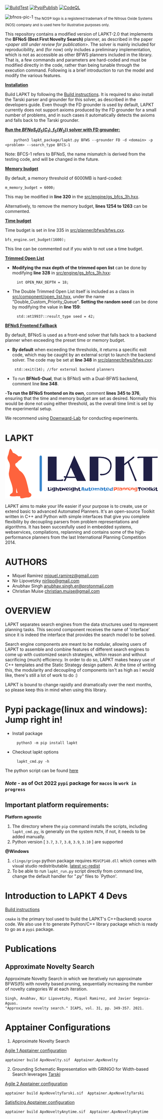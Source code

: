 [![BuildTest](https://github.com/LAPKT-dev/LAPKT-public/actions/workflows/build_test.yml/badge.svg)](https://github.com/LAPKT-dev/LAPKT-public/actions/workflows/build_test.yml)
[![PypiPublish](https://github.com/LAPKT-dev/LAPKT-public/actions/workflows/pypi_publish.yml/badge.svg)](https://github.com/LAPKT-dev/LAPKT-public/actions/workflows/pypi_publish.yml)
[![CodeQL](https://github.com/LAPKT-dev/LAPKT-public/actions/workflows/codeql-analysis.yml/badge.svg)](https://github.com/LAPKT-dev/LAPKT-public/actions/workflows/codeql-analysis.yml)


![bfnos-pic-1](https://github.com/grosa97/LAPKT-BFNoS/assets/43338224/db1c4e08-61ed-406d-8386-4b83f3715298)
<sub>The NOS&reg; logo is a registered trademark of the Nitrous Oxide Systems (NOS) company and is used here for illustrative purposes only.</sub>

This repository contains a modified version of LAPKT-2.0 that implements the **BFNoS (Best First Novelty Search)** planner, as described in the paper <_paper still under review for publication_>. The solver is mainly included for reproducibility, and (for now) only includes a preliminary implementation, which is not as accessible as other BFWS planners included in the library. That is, a few commands and parameters are hard-coded and must be modified directly in the code, rather than being tunable through the execution command. Following is a brief introduction to run the model and modify the various features.




<ins>**Installation**

Build LAPKT by following the [Build instructions](developersguide/build.md). It is required to also install the Tarski parser and grounder for this solver, as described in the developers guide. Even though the FD grounder is used by default, LAPKT currently does not support axioms produced by the FD grounder for a small number of problems, and in such cases it automatically detects the axioms and falls back to the Tarski grounder.

<ins>**Run the $BFNoS_t(f_5(C_1),f_5(W_2))$ solver with FD grounder:**

		python3 lapkt_package/lapkt.py BFWS --grounder FD -d <domain> -p <problem> --search_type BFCS-1

Note: BFCS-1 refers to BFNoS, the name mismatch is derived from the testing code, and will be changed in the future.

<ins>**Memory budget**

By default, a memory threshold of 6000MB is hard-coded:
		
  	m_memory_budget = 6000;
   
 This may be modified in **line 320** in the [src/engine/gs_bfcs_3h.hxx](src/engine/gs_bfcs_3h.hxx). 
 
 Alternatively, to remove the memory budget, **lines 1254 to 1263** can be commented.

<ins>**Time budget**</ins>

 Time budget is set in line 335 in [src/planner/bfws/bfws.cxx](src/planner/bfws/bfws.cxx).

 	bfs_engine.set_budget(1600);

This line can be commented out if you wish to not use a time budget.

<ins>**Trimmed Open List**</ins>

- **Modifying the max depth of the trimmed open list** can be done by modifying **line 328** in [src/engine/gs_bfcs_3h.hxx](src/engine/gs_bfcs_3h.hxx):

		int OPEN_MAX_DEPTH = 18;


- The Double Trimmed Open List itself is included as a class in [src/component/open_list.hxx](src/component/open_list.hxx), under the name "Double_Custom_Priority_Queue". 
**Setting the random seed** can be done by modifying the value in **line 159**:

		std::mt19937::result_type seed = 42;

<ins>**BFNoS Frontend Fallback**

By default, BFNoS is used as a front-end solver that falls back to a backend planner when exceeding the preset time or memory budget. 
 
 - **By default** when exceeding the thresholds, it returns a specific exit code, which may be caught by an external script to launch the backend solver. The code may be set at **line 348** in [src/planner/bfws/bfws.cxx](src/planner/bfws/bfws.cxx):

		std::exit(14); //for external backend planners

- To run **BFNoS-Dual**, that is BFNoS with a Dual-BFWS backend, comment line **line 348**.

-**To run the BFNoS frontend on its own**, comment **lines 345 to 376**, ensuring that the time and memory budget are set as desired. Normally this would be done not using either threshold, as the overall time limit is set by the experimental setup.

We recommend using [Downward-Lab](https://lab.readthedocs.io/en/stable/index.html) for conducting experiments.

LAPKT
=====


![LAPKT](cmake/docs/resources/logo/lapkt-low-resolution-logo-color-on-transparent-background.png)

LAPKT aims to make your life easier if your purpose is to create, use or extend basic to advanced Automated Planners. It's an open-source Toolkit written in C++ and Python with simple interfaces that give you complete flexibility by decoupling parsers from problem representations and algorithms. It has been succesfully used in embedded systems, webservices, compilations, replanning and contains some of the high-performance planners from the last International Planning Competition 2014.

AUTHORS
=======

- Miquel Ramirez <miquel.ramirez@gmail.com>
- Nir Lipovetzky <nirlipo@gmail.com>
- Anubhav Singh <anubhav.singh.er@protonmail.com>
- Christian Muise <christian.muise@gmail.com>



OVERVIEW
===========

LAPKT separates search engines from the data structures used to represent
planning tasks. This second component receives the name of 'interface' since
it is indeed the interface that provides the search model to be solved.

Search engine components are meant to be modular, allowing users of LAPKT to
assemble and combine features of different search engines to come up with customized
search strategies, within reason and without sacrificing (much) efficiency. In order to
do so, LAPKT makes heavy use of C++ templates and the Static Strategy design pattern.
At the time of writing this, the modularity and decoupling of components isn't as high 
as I would like, there's still a lot of work to do :)

LAPKT is bound to change rapidly and dramatically over the next months, so please keep
this in mind when using this library.

Pypi package(linux and windows): Jump right in!
=================================================
- Install package

		python3 -m pip install lapkt

- Checkout lapkt options

		lapkt_cmd.py -h

The python script can be found [here](https://github.com/LAPKT-dev/LAPKT-public/blob/Devel2.0/src/python/_package/script/lapkt_cmd.py)
### *Note* - as of Oct 2022 `pypi` package for `macos` is `work in progress` 

## Important platform requirements:

**Platform agnostic**

1. The directory where the `pip` command installs the scripts, including `lapkt_cmd.py`, is generally on the system `PATH`, if not, it needs to be added manually.
2. Python version [ `3.7`, `3.7`, `3.8`, `3.9`, `3.10` ] are supported

**@Windows**

1. `clingo/gringo` python package requires `MSVCP140.dll` which comes with visual studio redistributable. [latest vc-redist](https://docs.microsoft.com/en-us/cpp/windows/latest-supported-vc-redist)
2. To be able to run `lapkt_run.py` script directly from command line, change the default handler for ".py" files to `Python'.


Introduction to LAPKT 4 Devs
================================

[Build instructions](developersguide/build.md)

`cmake` is the primary tool used to build the LAPKT's C++(backend) source code. We also use it to generate Python/C++ library package which is ready to go as a `pypi` package. 


# Publications


## Approximate Novelty Search

Approximate Novelty Search in which we iteratively run approximate BFWS(f5) with novelty based pruning, sequentially increasing the number of novelty categories W at each iteration.

	Singh, Anubhav, Nir Lipovetzky, Miquel Ramirez, and Javier Segovia-Aguas. 
	"Approximate novelty search." ICAPS, vol. 31, pp. 349-357. 2021.


# Apptainer Configurations

1. Approximate Novelty Search

[Agile 1 Apptainer configuration](Apptainer.ApxNovelty)

	apptainer build ApxNovelty.sif  Apptainer.ApxNovelty


2. Grounding Schematic Representation with GRINGO for Width-based Search leverages [Tarski](https://tarski.readthedocs.io/en/latest/notebooks/grounding-reachability-analysis.html)

[Agile 2 Apptainer configuration](Apptainer.ApxNoveltyTarski)

	apptainer build ApxNoveltyTarski.sif  Apptainer.ApxNoveltyTarski

[Satisficing Apptainer configuration](Apptainer.ApxNoveltyAnytime)

	apptainer build ApxNoveltyAnytime.sif  Apptainer.ApxNoveltyAnytime
